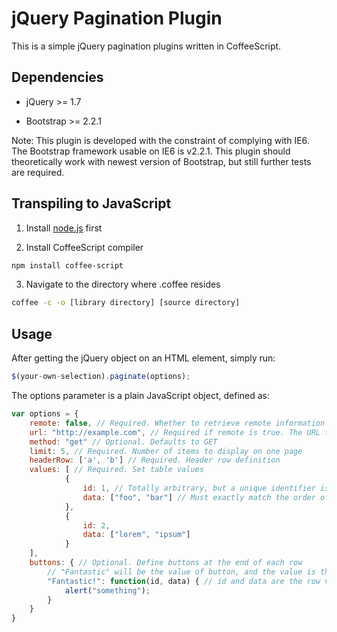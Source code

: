 # jQuery Pagination Plugin

This is a simple jQuery pagination plugins written in CoffeeScript.

## Dependencies

* jQuery >= 1.7

* Bootstrap >= 2.2.1

Note: This plugin is developed with the constraint of complying with IE6. The Bootstrap framework usable on IE6 is v2.2.1. This plugin should theoretically work with newest version of Bootstrap, but still further tests are required.

## Transpiling to JavaScript

1. Install [node.js](http://nodejs.org) first

2. Install CoffeeScript compiler
```bash
npm install coffee-script
```

3. Navigate to the directory where .coffee resides
```bash
coffee -c -o [library directory] [source directory]
```

## Usage

After getting the jQuery object on an HTML element, simply run:
```javascript
$(your-own-selection).paginate(options);
```

The options parameter is a plain JavaScript object, defined as:
```javascript
var options = {
	remote: false, // Required. Whether to retrieve remote information
	url: "http://example.com", // Required if remote is true. The URL to retrieve information from
	method: "get" // Optional. Defaults to GET
	limit: 5, // Required. Number of items to display on one page
	headerRow: ['a', 'b'] // Required. Header row definition
	values: [ // Required. Set table values
			{
				id: 1, // Totally arbitrary, but a unique identifier is recommended
				data: ["foo", "bar"] // Must exactly match the order of headerRow
			},
			{
				id: 2,
				data: ["lorem", "ipsum"]
			}
	],
	buttons: { // Optional. Define buttons at the end of each row
		// "Fantastic" will be the value of button, and the value is the handler
		"Fantastic!": function(id, data) { // id and data are the row values passed in above
			alert("something");
		}
	}
}
```
